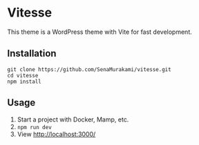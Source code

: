 # Vitesse

This theme is a WordPress theme with Vite for fast development.

## Installation

```terminal: terminal
git clone https://github.com/SenaMurakami/vitesse.git
cd vitesse
npm install
```

## Usage

1. Start a project with Docker, Mamp, etc.
2. `npm run dev`
3. View [http://localhost:3000/](http://localhost:3000/)
